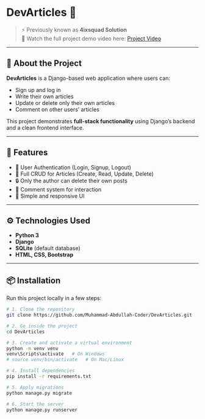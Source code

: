 # DevArticles 📝  

> ⚡ Previously known as **4ixsquad Solution**  
> 🎥 Watch the full project demo video here: [Project Video](https://drive.google.com/file/d/1w1TFIQF8vqY6Atv3rD78XVHiLHbe_jAj/view?usp=drive_link)  

---

## 📖 About the Project  

**DevArticles** is a Django-based web application where users can:  

- Sign up and log in  
- Write their own articles  
- Update or delete only their own articles  
- Comment on other users’ articles  

This project demonstrates **full-stack functionality** using Django’s backend and a clean frontend interface.  

---

## 🚀 Features  

- 🔑 User Authentication (Login, Signup, Logout)  
- 📝 Full CRUD for Articles (Create, Read, Update, Delete)  
- 🔒 Only the author can delete their own posts  
- 💬 Comment system for interaction  
- 🎨 Simple and responsive UI  

---

## ⚙️ Technologies Used  

- **Python 3**  
- **Django**  
- **SQLite** (default database)  
- **HTML, CSS, Bootstrap**  

---

## 📦 Installation  

Run this project locally in a few steps:  

```bash
# 1. Clone the repository
git clone https://github.com/Muhammad-Abdullah-Coder/DevArticles.git

# 2. Go inside the project
cd DevArticles

# 3. Create and activate a virtual environment
python -m venv venv
venv\Scripts\activate   # On Windows
# source venv/bin/activate   # On Mac/Linux

# 4. Install dependencies
pip install -r requirements.txt

# 5. Apply migrations
python manage.py migrate

# 6. Start the server
python manage.py runserver
